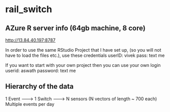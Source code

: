 # rail_switch
## AZure R server info (64gb machine, 8 core)
http://13.84.40.197:8787

In order to use the same RStudio Project that I have set up, (so you will not have to load the files etc.), use these credentials userID: vivek
pass: text me

If you want to start with your own project then you can use your own login
userid: aswath
password: text me


## Hierarchy of the data
1 Event ---> 1 Switch ---> N sensors (N vectors of length ~ 700 each)
Multiple events per day


